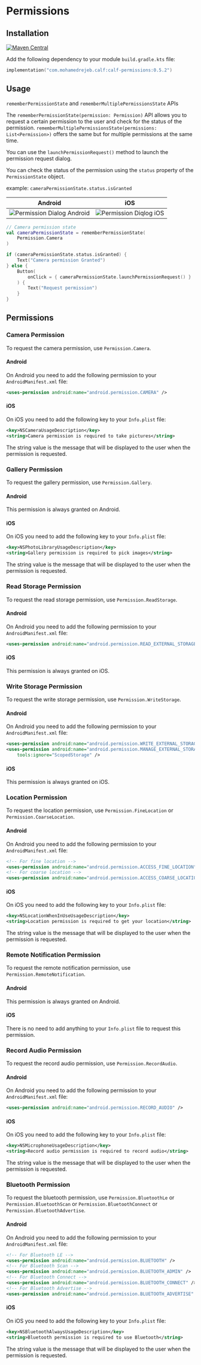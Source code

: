 # Permissions

## Installation

[![Maven Central](https://img.shields.io/maven-central/v/com.mohamedrejeb.calf/calf-permissions)](https://search.maven.org/search?q=g:%22com.mohamedrejeb.calf%22%20AND%20a:%calf-permissions%22)

Add the following dependency to your module `build.gradle.kts` file:

```kotlin
implementation("com.mohamedrejeb.calf:calf-permissions:0.5.2")
```

## Usage

`rememberPermissionState` and `rememberMultiplePermissionsState` APIs

The `rememberPermissionState(permission: Permission)` API allows you to request a certain permission to the user and check for the status of the permission. 
`rememberMultiplePermissionsState(permissions: List<Permission>)` offers the same but for multiple permissions at the same time.

You can use the `launchPermissionRequest()` method to launch the permission request dialog.

You can check the status of the permission using the `status` property of the `PermissionState` object.

example: `cameraPermissionState.status.isGranted`

| Android                                                      | iOS                                                  |
|--------------------------------------------------------------|------------------------------------------------------|
| ![Permission Dialog Android](images/Permissions-android.png) | ![Permission Diqlog iOS](images/Permissions-ios.png) |

```kotlin
// Camera permission state
val cameraPermissionState = rememberPermissionState(
    Permission.Camera
)

if (cameraPermissionState.status.isGranted) {
    Text("Camera permission Granted")
} else {
    Button(
        onClick = { cameraPermissionState.launchPermissionRequest() }
    ) {
        Text("Request permission")
    }
}
```

## Permissions

### Camera Permission

To request the camera permission, use `Permission.Camera`.

#### Android

On Android you need to add the following permission to your `AndroidManifest.xml` file:

```xml
<uses-permission android:name="android.permission.CAMERA" />
```

#### iOS

On iOS you need to add the following key to your `Info.plist` file:

```xml
<key>NSCameraUsageDescription</key>
<string>Camera permission is required to take pictures</string>
```

The string value is the message that will be displayed to the user when the permission is requested.

### Gallery Permission

To request the gallery permission, use `Permission.Gallery`.

#### Android

This permission is always granted on Android.

#### iOS

On iOS you need to add the following key to your `Info.plist` file:

```xml
<key>NSPhotoLibraryUsageDescription</key>
<string>Gallery permission is required to pick images</string>
```

The string value is the message that will be displayed to the user when the permission is requested.

### Read Storage Permission

To request the read storage permission, use `Permission.ReadStorage`.

#### Android

On Android you need to add the following permission to your `AndroidManifest.xml` file:

```xml
<uses-permission android:name="android.permission.READ_EXTERNAL_STORAGE" />
```

#### iOS

This permission is always granted on iOS.

### Write Storage Permission

To request the write storage permission, use `Permission.WriteStorage`.

#### Android

On Android you need to add the following permission to your `AndroidManifest.xml` file:

```xml
<uses-permission android:name="android.permission.WRITE_EXTERNAL_STORAGE" />
<uses-permission android:name="android.permission.MANAGE_EXTERNAL_STORAGE"
    tools:ignore="ScopedStorage" />
```

#### iOS

This permission is always granted on iOS.

### Location Permission

To request the location permission, use `Permission.FineLocation` or `Permission.CoarseLocation`.

#### Android

On Android you need to add the following permission to your `AndroidManifest.xml` file:

```xml
<!-- For fine location -->
<uses-permission android:name="android.permission.ACCESS_FINE_LOCATION" />
<!-- For coarse location -->
<uses-permission android:name="android.permission.ACCESS_COARSE_LOCATION" />
```

#### iOS

On iOS you need to add the following key to your `Info.plist` file:

```xml
<key>NSLocationWhenInUseUsageDescription</key>
<string>Location permission is required to get your location</string>
```

The string value is the message that will be displayed to the user when the permission is requested.

### Remote Notification Permission

To request the remote notification permission, use `Permission.RemoteNotification`.

#### Android

This permission is always granted on Android.

#### iOS

There is no need to add anything to your `Info.plist` file to request this permission.

### Record Audio Permission

To request the record audio permission, use `Permission.RecordAudio`.

#### Android

On Android you need to add the following permission to your `AndroidManifest.xml` file:

```xml
<uses-permission android:name="android.permission.RECORD_AUDIO" />
```

#### iOS

On iOS you need to add the following key to your `Info.plist` file:

```xml
<key>NSMicrophoneUsageDescription</key>
<string>Record audio permission is required to record audio</string>
```

The string value is the message that will be displayed to the user when the permission is requested.

### Bluetooth Permission

To request the bluetooth permission, use `Permission.BluetoothLe` or `Permission.BluetoothScan` or `Permission.BluetoothConnect` or `Permission.BluetoothAdvertise`.

#### Android

On Android you need to add the following permission to your `AndroidManifest.xml` file:

```xml
<!-- For Bluetooth LE -->
<uses-permission android:name="android.permission.BLUETOOTH" />
<!-- For Bluetooth Scan -->
<uses-permission android:name="android.permission.BLUETOOTH_ADMIN" />
<!-- For Bluetooth Connect -->
<uses-permission android:name="android.permission.BLUETOOTH_CONNECT" />
<!-- For Bluetooth Advertise -->
<uses-permission android:name="android.permission.BLUETOOTH_ADVERTISE" />
```

#### iOS

On iOS you need to add the following key to your `Info.plist` file:

```xml
<key>NSBluetoothAlwaysUsageDescription</key>
<string>Bluetooth permission is required to use Bluetooth</string>
```

The string value is the message that will be displayed to the user when the permission is requested.
